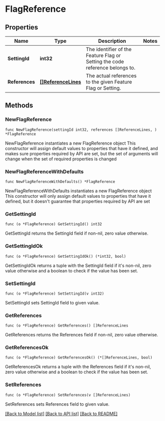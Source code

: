 # FlagReference

## Properties

Name | Type | Description | Notes
------------ | ------------- | ------------- | -------------
**SettingId** | **int32** | The identifier of the Feature Flag or Setting the code reference belongs to. | 
**References** | [**[]ReferenceLines**](ReferenceLines.md) | The actual references to the given Feature Flag or Setting. | 

## Methods

### NewFlagReference

`func NewFlagReference(settingId int32, references []ReferenceLines, ) *FlagReference`

NewFlagReference instantiates a new FlagReference object
This constructor will assign default values to properties that have it defined,
and makes sure properties required by API are set, but the set of arguments
will change when the set of required properties is changed

### NewFlagReferenceWithDefaults

`func NewFlagReferenceWithDefaults() *FlagReference`

NewFlagReferenceWithDefaults instantiates a new FlagReference object
This constructor will only assign default values to properties that have it defined,
but it doesn't guarantee that properties required by API are set

### GetSettingId

`func (o *FlagReference) GetSettingId() int32`

GetSettingId returns the SettingId field if non-nil, zero value otherwise.

### GetSettingIdOk

`func (o *FlagReference) GetSettingIdOk() (*int32, bool)`

GetSettingIdOk returns a tuple with the SettingId field if it's non-nil, zero value otherwise
and a boolean to check if the value has been set.

### SetSettingId

`func (o *FlagReference) SetSettingId(v int32)`

SetSettingId sets SettingId field to given value.


### GetReferences

`func (o *FlagReference) GetReferences() []ReferenceLines`

GetReferences returns the References field if non-nil, zero value otherwise.

### GetReferencesOk

`func (o *FlagReference) GetReferencesOk() (*[]ReferenceLines, bool)`

GetReferencesOk returns a tuple with the References field if it's non-nil, zero value otherwise
and a boolean to check if the value has been set.

### SetReferences

`func (o *FlagReference) SetReferences(v []ReferenceLines)`

SetReferences sets References field to given value.



[[Back to Model list]](../README.md#documentation-for-models) [[Back to API list]](../README.md#documentation-for-api-endpoints) [[Back to README]](../README.md)


